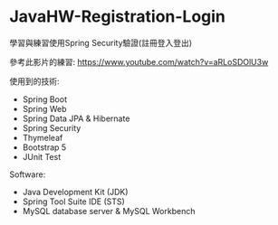 # JavaHW-Registration-Login
學習與練習使用Spring Security驗證(註冊登入登出)

參考此影片的練習: https://www.youtube.com/watch?v=aRLoSDOlU3w


使用到的技術:
- Spring Boot
- Spring Web
- Spring Data JPA & Hibernate
- Spring Security
- Thymeleaf
- Bootstrap 5
- JUnit Test

Software:
- Java Development Kit (JDK)
- Spring Tool Suite IDE (STS)
- MySQL database server & MySQL Workbench
